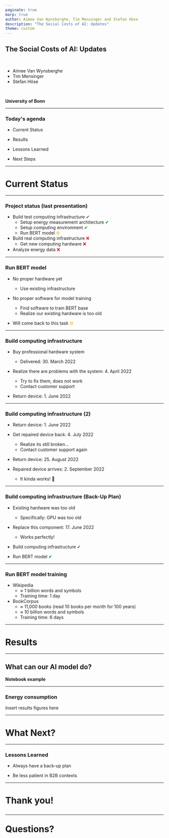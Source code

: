 ```yaml
---
paginate: true
marp: true
author: Aimee Van Wynsberghe, Tim Mensinger and Stefan Höse
description: "The Social Costs of AI: Updates"
theme: custom
---
```


<!-- ===================================================================================
# TITLE PAGE
==================================================================================== -->

<!-- paginate: false -->
## The Social Costs of AI: Updates

<br/>

- Aimee Van Wynsberghe
- Tim Mensinger
- Stefan Höse

<br/>

**University of Bonn**

---
<!-- paginate: true -->
### Today's agenda

- Current Status

- Results

- Lessons Learned

- Next Steps

---
<!-- paginate: false -->
<!-- _class: lead -->
# Current Status

---
### Project status (last presentation)

- Build test computing infrastructure <span style="color: green;">&#10004;</span>
    - Setup energy measurement architecture <span style="color: green;">&#10004;</span>
    - Setup computing environment <span style="color: green;">&#10004;</span>
    - Run BERT model <span style="color: orange;">&#9881;</span>
- Build real computing infrastructure <span style="color: red;">&#10060;</span>
    - Get new computing hardware <span style="color: red;">&#10060;</span>
- Analyze energy data <span style="color: red;">&#10060;</span>


---
### Run BERT model

- No proper hardware yet
    - Use existing infrastructure

- No proper software for model training
    - Find software to train BERT base
    - Realize our existing hardware is too old

- Will come back to this task <span style="color: orange;">&#9881;</span>

---
### Build computing infrastructure

- Buy professional hardware system
    - Delivered: 30. March 2022

- Realize there are problems with the system: 4. April 2022
    - Try to fix them, does not work
    - Contact customer support

- Return device: 1. June 2022

---
### Build computing infrastructure (2)

- Return device: 1. June 2022

- Get repaired device back: 4. July 2022
    - Realize its still broken...
    - Contact customer support again

- Return device: 25. August 2022

- Repaired device arrives: 2. September 2022
    - It kinda works! &#x1F389;

---
### Build computing infrastructure (Back-Up Plan)

- Existing hardware was too old
    - Specifically: GPU was too old

- Replace this component: 17. June 2022
    - Works perfectly!

- Build computing infrastructure <span style="color: green;">&#10004;</span>

- Run BERT model <span style="color: green;">&#10004;</span>

---
### Run BERT model training

- Wikipedia
    - $\approx$ 1 billion words and symbols
    - Training time: 1 day
- BookCorpus
    - $\approx$ 11,000 books (read 10 books per month for 100 years)
    - $\approx$ 10 billion words and symbols
    - Training time: 6 days

---
<!-- paginate: false -->
<!-- _class: lead -->
# Results

---
<!-- paginate: false -->
<!-- _class: lead -->
## What can our AI model do?

**Notebook example**

---
### Energy consumption


Insert results figures here

---
<!-- paginate: false -->
<!-- _class: lead -->
# What Next?

---
### Lessons Learned

- Always have a back-up plan

- Be less patient in B2B contexts

---
<!-- paginate: false -->
<!-- _class: lead -->
# Thank you! <br/><hr/>Questions?
